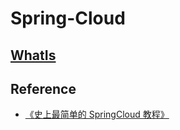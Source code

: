 # Spring-Cloud

## [WhatIs](WhatIs.md)



## Reference
* [《史上最简单的 SpringCloud 教程》](https://github.com/forezp/SpringCloudLearning)
